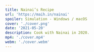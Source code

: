 ```yaml
---
title: Nainai’s Recipe
url: 'https://maih.in/nainai'
spoiler: Simulation - Windows / macOS
cover: './cover.png'
date: '2021-05-20'
description: Cook with Nainai in 2020.
mp4: './cover.mp4'
webm: './cover.webm'
---
```

